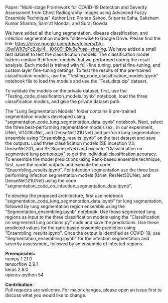 Paper: "Multi-stage Framework for COVID-19 Detection and Severity Assessment from Chest Radiography Images using Advanced Fuzzy Ensemble Technique"
Author List: Pranab Sahoo, Sriparna Saha, Saksham Kumar Sharma, Samrat Mondal, and Suraj Gowda

We have added all the lung segmentation, disease classification, and infection segmentation models folder-wise to Google Drive. Please find the link: https://drive.google.com/drive/folders/1Vo-J9wIWX7cPcZJjyl4__jO609HDlvBe?usp=sharing. We have added a small test dataset to test the classification models. The classification model folders contain 9 different models that we performed during the result analysis. Each model is trained with full-fine tuning, partial fine-tuning, and custom layer fine-tuning settings. To test the results of the pre-trained classification models, use the “Testing_code_classification_models.ipynb” notebook file to load the models and use the “Test_data.zip” dataset.

To validate the models on the private dataset, first, use the “Testing_code_classification_models.ipynb” notebook, load the three classification models, and give the private dataset path. 

The "Lung Segmentation Models" folder contains 9 pre-trained segmentation models developed using "segmentation_code_lung_segmentation_data.ipynb" notebook. Next, select the three best-performing segmentation models (ex., in our experiment, UNet, VGG16UNet, and DenseNet121UNet) and perform lung segmentation ensemble using "Ensembling_results.ipynb" on the test dataset and save the outputs. Load three classification models (SE Inception V3, DenseNet201, and SE SqueezeNet) and execute "Classification on segmented lung portions.py" to get the individual classification accuracy. To ensemble the model predictions using Rank-based ensemble technique, first, save the model outputs and execute the code "Ensembling_results.ipynb". For infection segmentation use the three best-performing infection segmentation models (UNet, ResNet50UNet, and DenseNet121UNet) using the code "segmentation_code_on_infection_segmentation_data.ipynb". 

To develop the proposed architecture, first use notebook "segmentation_code_lung_segmentation_data.ipynb" for lung segmentation, followed by lung segmentation region ensemble using the "Segmentation_ensembling.ipynb" notebook. Use those segmented lung regions as input to the three classification models using the "Classification on segmented lung portions.py" code and save the predictions. Use these predicted values for the rank-based ensemble prediction using "Ensembling_results.ipynb". Once the output is identified as COVID-19, use "Segmentation_ensembling.ipynb" for the infection segmentation and severity assessment, followed by an ensemble of infected regions. 

**Prerequisites:** \
numpy                        1.21.0 \
tensorflow                   2.9.1 \
keras                        2.9.0 \
opencv-python                54 

**Contribution:** \
Pull requests are welcome. For major changes, please open an issue first to discuss what you would like to change.



